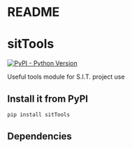 README
===========================

# sitTools
[![PyPI - Python Version](https://img.shields.io/pypi/pyversions/sitTools)](https://pypi.python.org/pypi/sitTools/)

Useful tools module for S.I.T. project use

## Install it from PyPI


```bash
pip install sitTools
```

## Dependencies

